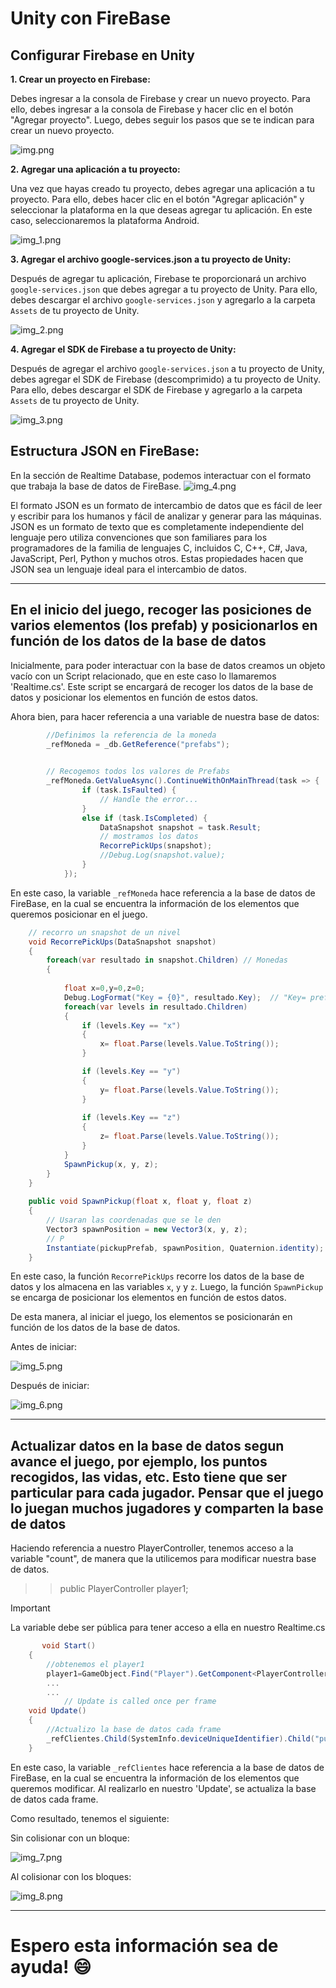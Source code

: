 ﻿# Unity con FireBase

## Configurar Firebase en Unity

**1. Crear un proyecto en Firebase:**
 
Debes ingresar a la consola de Firebase y crear un nuevo proyecto. Para ello, debes ingresar a la consola de Firebase y hacer clic en el botón "Agregar proyecto". Luego, debes seguir los pasos que se te indican para crear un nuevo proyecto.

![img.png](media%2Fimg.png)

**2. Agregar una aplicación a tu proyecto:**

Una vez que hayas creado tu proyecto, debes agregar una aplicación a tu proyecto. Para ello, debes hacer clic en el botón "Agregar aplicación" y seleccionar la plataforma en la que deseas agregar tu aplicación. En este caso, seleccionaremos la plataforma Android.

![img_1.png](media%2Fimg_1.png)

**3. Agregar el archivo google-services.json a tu proyecto de Unity:**

Después de agregar tu aplicación, Firebase te proporcionará un archivo `google-services.json` que debes agregar a tu proyecto de Unity. Para ello, debes descargar el archivo `google-services.json` y agregarlo a la carpeta `Assets` de tu proyecto de Unity.

![img_2.png](media%2Fimg_2.png)

**4. Agregar el SDK de Firebase a tu proyecto de Unity:**

Después de agregar el archivo `google-services.json` a tu proyecto de Unity, debes agregar el SDK de Firebase (descomprimido) a tu proyecto de Unity. Para ello, debes descargar el SDK de Firebase y agregarlo a la carpeta `Assets` de tu proyecto de Unity.

![img_3.png](media%2Fimg_3.png)

## Estructura JSON en FireBase:

En la sección de Realtime Database, podemos interactuar con el formato que trabaja la base de datos de FireBase.
![img_4.png](media%2Fimg_4.png)

El formato JSON es un formato de intercambio de datos que es fácil de leer y escribir para los humanos y fácil de analizar y generar para las máquinas. JSON es un formato de texto que es completamente independiente del lenguaje pero utiliza convenciones que son familiares para los programadores de la familia de lenguajes C, incluidos C, C++, C#, Java, JavaScript, Perl, Python y muchos otros. Estas propiedades hacen que JSON sea un lenguaje ideal para el intercambio de datos.

---

## En el inicio del juego, recoger las posiciones de varios elementos (los prefab) y posicionarlos en función de los datos de la base de datos

Inicialmente, para poder interactuar con la base de datos creamos un objeto vacío con un Script relacionado, que en este caso lo llamaremos 'Realtime.cs'. Este script se encargará de recoger los datos de la base de datos y posicionar los elementos en función de estos datos.

Ahora bien, para hacer referencia a una variable de nuestra base de datos:

```csharp
		//Definimos la referencia de la moneda
        _refMoneda = _db.GetReference("prefabs");

        
        // Recogemos todos los valores de Prefabs
        _refMoneda.GetValueAsync().ContinueWithOnMainThread(task => {
                if (task.IsFaulted) {
                    // Handle the error...
                }
                else if (task.IsCompleted) {
                    DataSnapshot snapshot = task.Result;
                    // mostramos los datos
                    RecorrePickUps(snapshot);
                    //Debug.Log(snapshot.value);
                }
            });
```

En este caso, la variable `_refMoneda` hace referencia a la base de datos de FireBase, en la cual se encuentra la información de los elementos que queremos posicionar en el juego. 

```csharp
    // recorro un snapshot de un nivel
    void RecorrePickUps(DataSnapshot snapshot)
    {
        foreach(var resultado in snapshot.Children) // Monedas
        {
            
            float x=0,y=0,z=0;
            Debug.LogFormat("Key = {0}", resultado.Key);  // "Key= prefabXX"
            foreach(var levels in resultado.Children)
            {
                if (levels.Key == "x")
                {
                    x= float.Parse(levels.Value.ToString());
                }

                if (levels.Key == "y")
                {
                    y= float.Parse(levels.Value.ToString());
                }
                
                if (levels.Key == "z")
                {
                    z= float.Parse(levels.Value.ToString());
                }
            }
            SpawnPickup(x, y, z);
        }
    }
    
    public void SpawnPickup(float x, float y, float z)
    {
        // Usaran las coordenadas que se le den
        Vector3 spawnPosition = new Vector3(x, y, z);
        // P
        Instantiate(pickupPrefab, spawnPosition, Quaternion.identity);
    }
```

En este caso, la función `RecorrePickUps` recorre los datos de la base de datos y los almacena en las variables `x`, `y` y `z`. Luego, la función `SpawnPickup` se encarga de posicionar los elementos en función de estos datos.

De esta manera, al iniciar el juego, los elementos se posicionarán en función de los datos de la base de datos.

Antes de iniciar:

![img_5.png](media%2Fimg_5.png)

Después de iniciar:

![img_6.png](media%2Fimg_6.png)

---

## Actualizar datos en la base de datos segun avance el juego, por ejemplo, los puntos recogidos, las vidas, etc. Esto tiene que ser particular para cada jugador. Pensar que el juego lo juegan muchos jugadores y comparten la base de datos

Haciendo referencia a nuestro PlayerController, tenemos acceso a la variable "count", de manera que la utilicemos para modificar nuestra base de datos.

>>  public PlayerController player1;

>[!IMPORTANT]
> La variable debe ser pública para tener acceso a ella en nuestro Realtime.cs

```csharp
       void Start()
    {
		//obtenemos el player1
		player1=GameObject.Find("Player").GetComponent<PlayerController>();
        ...
        ...
            // Update is called once per frame
    void Update()
    {
		//Actualizo la base de datos cada frame
		_refClientes.Child(SystemInfo.deviceUniqueIdentifier).Child("puntos").SetValueAsync(player1.count);
    }
```

En este caso, la variable `_refClientes` hace referencia a la base de datos de FireBase, en la cual se encuentra la información de los elementos que queremos modificar. Al realizarlo en nuestro 'Update', se actualiza la base de datos cada frame.

Como resultado, tenemos el siguiente:

Sin colisionar con un bloque:

![img_7.png](media%2Fimg_7.png)

Al colisionar con los bloques:

![img_8.png](media%2Fimg_8.png)

---

# Espero esta información sea de ayuda! :smile:


